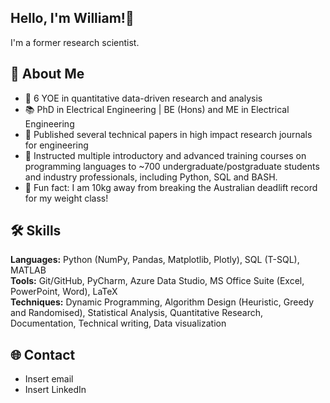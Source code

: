 ## Hello, I'm William!👋

I'm a former research scientist.

## 🙋 About Me

- 🔭 6 YOE in quantitative data-driven research and analysis
- 📚 PhD in Electrical Engineering | BE (Hons) and ME in Electrical Engineering
- 📝 Published several technical papers in high impact research journals for engineering 
- 📏 Instructed multiple introductory and advanced training courses on programming languages to ~700 undergraduate/postgraduate students and industry professionals, including Python, SQL and BASH.
- 💪 Fun fact: I am 10kg away from breaking the Australian deadlift record for my weight class!

## 🛠️ Skills

**Languages:** Python (NumPy, Pandas, Matplotlib, Plotly), SQL (T-SQL), MATLAB\
**Tools:** Git/GitHub, PyCharm, Azure Data Studio, MS Office Suite (Excel, PowerPoint, Word), LaTeX\
**Techniques:** Dynamic Programming, Algorithm Design (Heuristic, Greedy and Randomised), Statistical Analysis, Quantitative Research, Documentation, Technical writing, Data visualization

## 🌐 Contact
- Insert email
- Insert LinkedIn
